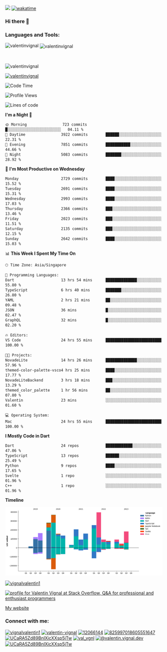 
![](https://komarev.com/ghpvc/?username=valentinvignal&label=Profile%20views&color=0e75b6&style=flat)
[![wakatime](https://wakatime.com/badge/user/a700230c-ba51-4378-8fbc-fbcb542401ed.svg)](https://wakatime.com/@a700230c-ba51-4378-8fbc-fbcb542401ed)

### Hi there 👋

<h3 align="left">Languages and Tools:</h3>


<p><img align="left" src="https://github-readme-stats.vercel.app/api?username=ValentinVignal&count_private=true&show_icons=true&theme=dark" alt="valentinvignal" /></p>

<p>&nbsp;<img align="center" src="https://github-readme-stats.vercel.app/api/top-langs/?username=ValentinVignal&hide=jupyter%20notebook&layout=compact&theme=dark" alt="valentinvignal" /></p>

<br/>

<p><img align="center" src="https://github-readme-streak-stats.herokuapp.com/?user=valentinvignal&theme=dark" alt="valentinvignal" /></p>


<p align="left"> <a href="https://github.com/ryo-ma/github-profile-trophy"><img src="https://github-profile-trophy.vercel.app/?username=valentinvignal&theme=darkhub" alt="valentinvignal" /></a> </p>

<!--START_SECTION:waka-->
![Code Time](http://img.shields.io/badge/Code%20Time-1%2C931%20hrs%2024%20mins-blue)

![Profile Views](http://img.shields.io/badge/Profile%20Views-0-blue)

![Lines of code](https://img.shields.io/badge/From%20Hello%20World%20I%27ve%20Written-2.8%20million%20lines%20of%20code-blue)

**I'm a Night 🦉** 

```text
🌞 Morning                723 commits         █░░░░░░░░░░░░░░░░░░░░░░░░   04.11 % 
🌆 Daytime                3922 commits        ██████░░░░░░░░░░░░░░░░░░░   22.31 % 
🌃 Evening                7851 commits        ███████████░░░░░░░░░░░░░░   44.66 % 
🌙 Night                  5083 commits        ███████░░░░░░░░░░░░░░░░░░   28.92 % 
```
📅 **I'm Most Productive on Wednesday** 

```text
Monday                   2729 commits        ████░░░░░░░░░░░░░░░░░░░░░   15.52 % 
Tuesday                  2691 commits        ████░░░░░░░░░░░░░░░░░░░░░   15.31 % 
Wednesday                2993 commits        ████░░░░░░░░░░░░░░░░░░░░░   17.03 % 
Thursday                 2366 commits        ███░░░░░░░░░░░░░░░░░░░░░░   13.46 % 
Friday                   2023 commits        ███░░░░░░░░░░░░░░░░░░░░░░   11.51 % 
Saturday                 2135 commits        ███░░░░░░░░░░░░░░░░░░░░░░   12.15 % 
Sunday                   2642 commits        ████░░░░░░░░░░░░░░░░░░░░░   15.03 % 
```


📊 **This Week I Spent My Time On** 

```text
🕑︎ Time Zone: Asia/Singapore

💬 Programming Languages: 
Dart                     13 hrs 54 mins      ██████████████░░░░░░░░░░░   55.80 % 
TypeScript               6 hrs 40 mins       ███████░░░░░░░░░░░░░░░░░░   26.80 % 
YAML                     2 hrs 21 mins       ██░░░░░░░░░░░░░░░░░░░░░░░   09.48 % 
JSON                     36 mins             █░░░░░░░░░░░░░░░░░░░░░░░░   02.47 % 
GraphQL                  32 mins             █░░░░░░░░░░░░░░░░░░░░░░░░   02.20 % 

🔥 Editors: 
VS Code                  24 hrs 55 mins      █████████████████████████   100.00 % 

🐱‍💻 Projects: 
NovadeLite               14 hrs 26 mins      ██████████████░░░░░░░░░░░   57.96 % 
themed-color-palette-vsco4 hrs 25 mins       ████░░░░░░░░░░░░░░░░░░░░░   17.77 % 
NovadeLiteBackend        3 hrs 18 mins       ███░░░░░░░░░░░░░░░░░░░░░░   13.29 % 
themed_color_palette     1 hr 56 mins        ██░░░░░░░░░░░░░░░░░░░░░░░   07.80 % 
Valentin                 23 mins             ░░░░░░░░░░░░░░░░░░░░░░░░░   01.60 % 

💻 Operating System: 
Mac                      24 hrs 55 mins      █████████████████████████   100.00 % 
```

**I Mostly Code in Dart** 

```text
Dart                     24 repos            ████████████░░░░░░░░░░░░░   47.06 % 
TypeScript               13 repos            ██████░░░░░░░░░░░░░░░░░░░   25.49 % 
Python                   9 repos             ████░░░░░░░░░░░░░░░░░░░░░   17.65 % 
Svelte                   1 repo              ░░░░░░░░░░░░░░░░░░░░░░░░░   01.96 % 
C++                      1 repo              ░░░░░░░░░░░░░░░░░░░░░░░░░   01.96 % 
```



**Timeline**

![Lines of Code chart](https://raw.githubusercontent.com/ValentinVignal/ValentinVignal/main/assets/bar_graph.png)


<!--END_SECTION:waka-->

<p align="left"> <a href="https://twitter.com/vignalvalentin1" target="blank"><img src="https://img.shields.io/twitter/follow/vignalvalentin1?logo=twitter" alt="vignalvalentin1" /></a> </p>

<a href="https://stackoverflow.com/users/12066144/valentin-vignal"><img src="https://stackexchange.com/users/flair/16694563.png?theme=dark" width="208" height="58" alt="profile for Valentin Vignal at Stack Overflow, Q&amp;A for professional and enthusiast programmers" title="profile for Valentin Vignal at Stack Overflow, Q&amp;A for professional and enthusiast programmers"></a>

[My website](https://valentinvignal.github.io/portfolio/)

<h3 align="left">Connect with me:</h3>
<p align="left">
<a href="https://twitter.com/vignalvalentin1" target="blank"><img align="center" src="https://raw.githubusercontent.com/rahuldkjain/github-profile-readme-generator/master/src/images/icons/Social/twitter.svg" alt="vignalvalentin1" height="30" width="40" /></a>
<a href="https://linkedin.com/in/valentin-vignal" target="blank"><img align="center" src="https://raw.githubusercontent.com/rahuldkjain/github-profile-readme-generator/master/src/images/icons/Social/linked-in-alt.svg" alt="valentin-vignal" height="30" width="40" /></a>
<a href="https://stackoverflow.com/users/12066144" target="blank"><img align="center" src="https://raw.githubusercontent.com/rahuldkjain/github-profile-readme-generator/master/src/images/icons/Social/stack-overflow.svg" alt="12066144" height="30" width="40" /></a>
<a href="https://discordapp.com/users/825997018605551647" target="blank"><img align="center" src="https://raw.githubusercontent.com/rahuldkjain/github-profile-readme-generator/master/src/images/icons/Social/discord.svg" alt="825997018605551647" height="30" width="40" /></a>
<a href="https://www.reddit.com/user/ValentinVignal" target="blank"><img align="center" src="https://raw.githubusercontent.com/rahuldkjain/github-profile-readme-generator/master/src/images/icons/Social/reddit.svg" alt="UCaRA5Zd89BnlXicXXsp5jTw" height="30" width="40" /></a>
<a href="https://instagram.com/valentin_vignal" target="blank"><img align="center" src="https://raw.githubusercontent.com/rahuldkjain/github-profile-readme-generator/master/src/images/icons/Social/instagram.svg" alt="val_vgnl" height="30" width="40" /></a>
<a href="https://medium.com/@valentin.vignal.dev" target="blank"><img align="center" src="https://raw.githubusercontent.com/rahuldkjain/github-profile-readme-generator/master/src/images/icons/Social/medium.svg" alt="@valentin.vignal.dev" height="30" width="40" /></a>
<a href="https://www.youtube.com/channel/UCaRA5Zd89BnlXicXXsp5jTw" target="blank"><img align="center" src="https://raw.githubusercontent.com/rahuldkjain/github-profile-readme-generator/master/src/images/icons/Social/youtube.svg" alt="UCaRA5Zd89BnlXicXXsp5jTw" height="30" width="40" /></a>
</p>


